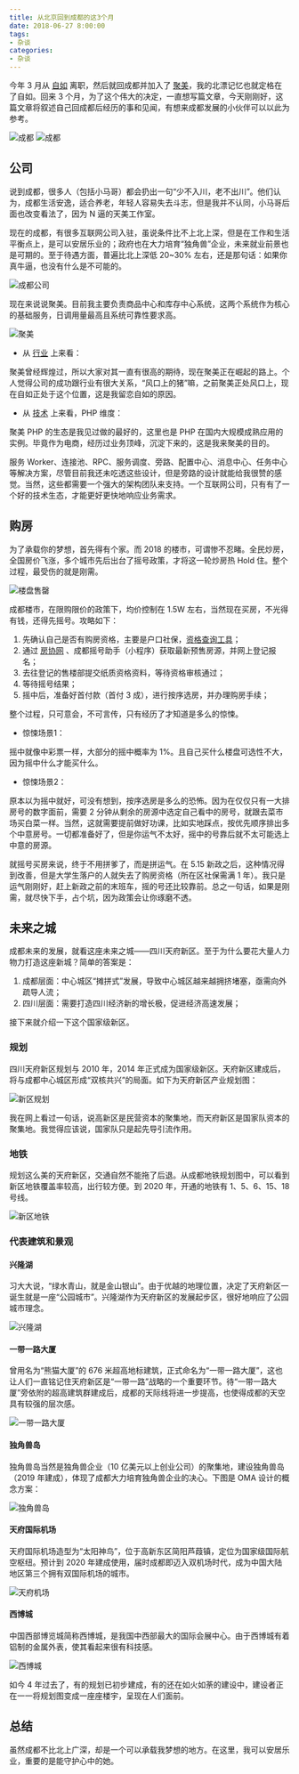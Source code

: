 ```yaml
---
title: 从北京回到成都的这3个月
date: 2018-06-27 8:00:00
tags:
- 杂谈
categories:
- 杂谈
---
```


今年 3 月从 [自如](http://www.ziroom.com) 离职，然后就回成都并加入了 [聚美](http://www.jumei.com)，我的北漂记忆也就定格在了自如。回来 3 个月，为了这个伟大的决定，一直想写篇文章，今天刚刚好，这篇文章将叙述自己回成都后经历的事和见闻，有想来成都发展的小伙伴可以以此为参考。

![成都](https://img.fanhaobai.com/2018/06/beijing-to-chengdu/234987d5-3dd2-4736-b32c-b843ff42505e.jpg)<!--more-->
![成都](https://img.fanhaobai.com/2018/06/beijing-to-chengdu/234987d5-3dd2-4736-b32c-b843ff42505e.jpg)

## 公司

说到成都，很多人（包括小马哥）都会扔出一句“少不入川，老不出川”。他们认为，成都生活安逸，适合养老，年轻人容易失去斗志，但是我并不认同，小马哥后面也改变看法了，因为 N 逼的天美工作室。

现在的成都，有很多互联网公司入驻，虽说条件比不上北上深，但是在工作和生活平衡点上，是可以安居乐业的；政府也在大力培育“独角兽”企业，未来就业前景也是可期的。至于待遇方面，普遍比北上深低 20~30% 左右，还是那句话：如果你真牛逼，也没有什么是不可能的。

![成都公司](https://img.fanhaobai.com/2018/06/beijing-to-chengdu/6054d4bf-b6fe-4dac-ab25-4f6653bc880f.jpg)

现在来说说聚美。目前我主要负责商品中心和库存中心系统，这两个系统作为核心的基础服务，日调用量最高且系统可靠性要求高。

![聚美](https://img.fanhaobai.com/2018/06/beijing-to-chengdu/745d2ec3-6618-4fc0-9f30-4bee52496670.jpg)

* 从 [行业]() 上来看：

聚美曾经辉煌过，所以大家对其一直有很高的期待，现在聚美正在崛起的路上。个人觉得公司的成功跟行业有很大关系，“风口上的猪”嘛，之前聚美正处风口上，现在自如正处于这个位置，这是我留恋自如的原因。

* 从 [技术]() 上来看，PHP 维度：

聚美 PHP 的生态是我见过做的最好的，这里也是 PHP 在国内大规模成熟应用的实例。毕竟作为电商，经历过业务顶峰，沉淀下来的，这是我来聚美的目的。

服务 Worker、连接池、RPC、服务调度、旁路、配置中心、消息中心、任务中心等解决方案，尽管目前我还未吃透这些设计，但是旁路的设计就能给我很赞的感觉。当然，这些都需要一个强大的架构团队来支持。一个互联网公司，只有有了一个好的技术生态，才能更好更快地响应业务需求。

## 购房

为了承载你的梦想，首先得有个家。而 2018 的楼市，可谓惨不忍睹。全民炒房，全国房价飞涨，多个城市先后出台了摇号政策，才将这一轮炒房热 Hold 住。整个过程，最受伤的就是刚需。

![楼盘售罄](https://img.fanhaobai.com/2018/06/beijing-to-chengdu/4c7fd01e-91ce-48f5-a47b-5ee6500a5d5d.jpg)

成都楼市，在限购限价的政策下，均价控制在 1.5W 左右，当然现在买房，不光得有钱，还得先摇号。攻略如下：

1. 先确认自己是否有购房资格，主要是户口社保，[资格查询工具](http://tool.ixiangzhu.net/limit/index)；
2. 通过 [房协网](https://www.cdfangxie.com) 、成都摇号助手（小程序）获取最新预售房源，并网上登记报名；
3. 去往登记的售楼部提交纸质资格资料，等待资格审核通过；
4. 等待摇号结果；
5. 摇中后，准备好首付款（首付 3 成），进行按序选房，并办理购房手续；

整个过程，只可意会，不可言传，只有经历了才知道是多么的惊悚。

* 惊悚场景1：

摇中就像中彩票一样，大部分的摇中概率为 1%。且自己买什么楼盘可选性不大，因为摇中什么才能买什么。

* 惊悚场景2：

原本以为摇中就好，可没有想到，按序选房是多么的恐怖。因为在仅仅只有一大排房号的数字面前，需要 2 分钟从剩余的房源中选定自己看中的房号，就跟去菜市场买白菜一样。当然，这就需要提前做好功课，比如实地踩点，按优先顺序排出多个中意房号。一切都准备好了，但是你运气不太好，摇中的号靠后就不太可能选上中意的房源。

就摇号买房来说，终于不用拼爹了，而是拼运气。在 5.15 新政之后，这种情况得到改善，但是大学生落户的人就失去了购房资格（所在区社保需满 1 年）。我只是运气刚刚好，赶上新政之前的末班车，摇的号还比较靠前。总之一句话，如果是刚需，就尽快下手，占个坑，因为政策会让你琢磨不透。

## 未来之城

成都未来的发展，就看这座未来之城——四川天府新区。至于为什么要花大量人力物力打造这座新城？简单的答案是：

1. 成都层面：中心城区“摊拼式”发展，导致中心城区越来越拥挤堵塞，亟需向外疏导人流；
2. 四川层面：需要打造四川经济新的增长极，促进经济高速发展；

接下来就介绍一下这个国家级新区。

### 规划

四川天府新区规划与 2010 年，2014 年正式成为国家级新区。天府新区建成后，将与成都中心城区形成“双核共兴”的局面。如下为天府新区产业规划图：

![新区规划](https://img.fanhaobai.com/2018/06/beijing-to-chengdu/53bc46b9-b1eb-4c3d-88ff-68b44bce5429.jpg)

我在网上看过一句话，说高新区是民营资本的聚集地，而天府新区是国家队资本的聚集地。我觉得应该说，国家队只是起先导引流作用。

### 地铁

规划这么美的天府新区，交通自然不能拖了后退。从成都地铁规划图中，可以看到新区地铁覆盖率较高，出行较方便。到 2020 年，开通的地铁有 1、5、6、15、18 号线。

![新区地铁](https://img.fanhaobai.com/2018/06/beijing-to-chengdu/0f8ebfc5-3d54-489e-9dc3-ee74bd4d61d0.jpg)

### 代表建筑和景观

#### 兴隆湖

习大大说，“绿水青山，就是金山银山”。由于优越的地理位置，决定了天府新区一诞生就是一座“公园城市”。兴隆湖作为天府新区的发展起步区，很好地响应了公园城市理念。

![兴隆湖](https://img.fanhaobai.com/2018/06/beijing-to-chengdu/0149bcaf-f380-4ef3-b6e1-331b452d636a.jpg)

#### 一带一路大厦

曾用名为“熊猫大厦”的 676 米超高地标建筑，正式命名为“一带一路大厦”，这也让人们一直铭记住天府新区是“一带一路”战略的一个重要环节。待“一带一路大厦”旁依附的超高建筑群建成后，成都的天际线将进一步提高，也使得成都的天空具有较强的层次感。

![一带一路大厦](https://img.fanhaobai.com/2018/06/beijing-to-chengdu/8111a4fc-7b66-11e8-adc0-fa7ae01bbebc.jpg)

#### 独角兽岛

独角兽岛当然是独角兽企业（10 亿美元以上创业公司）的聚集地，建设独角兽岛（2019 年建成），体现了成都大力培育独角兽企业的决心。下图是 OMA 设计的概念方案：

![独角兽岛](https://img.fanhaobai.com/2018/06/beijing-to-chengdu/88d071da-7b6d-11e8-adc0-fa7ae01bbebc.jpg)

#### 天府国际机场

天府国际机场造型为“太阳神鸟”，位于高新东区简阳芦葭镇，定位为国家级国际航空枢纽。预计到 2020 年建成使用，届时成都即迈入双机场时代，成为中国大陆地区第三个拥有双国际机场的城市。

![天府机场](https://img.fanhaobai.com/2018/06/beijing-to-chengdu/30121dc4-7b67-11e8-adc0-fa7ae01bbebc.jpg)

#### 西博城

中国西部博览城简称西博城，是我国中西部最大的国际会展中心。由于西博城有着铝制的金属外表，使其看起来很有科技感。

![西博城](https://img.fanhaobai.com/2018/06/beijing-to-chengdu/de39aeb3-5481-4181-a45c-b503ec16cd0a.jpg)

如今 4 年过去了，有的规划已初步建成，有的还在如火如荼的建设中，建设者正在一一将规划图变成一座座楼宇，呈现在人们面前。

## 总结

虽然成都不比北上广深，却是一个可以承载我梦想的地方。在这里，我可以安居乐业，重要的是能守护心中的她。